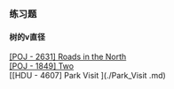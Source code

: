 ### 练习题
#### 树的v直径
[[POJ - 2631] Roads in the North ](./Roads_In_The_North.md)   
[[POJ - 1849] Two ](./Two.md)   
[[HDU - 4607] Park Visit  ](./Park_Visit .md)   